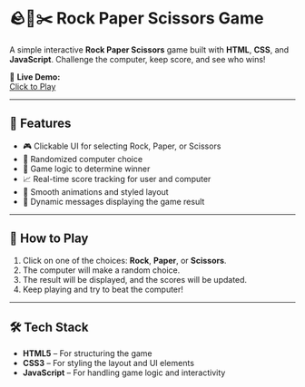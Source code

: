 # 🪨📄✂️ Rock Paper Scissors Game

A simple interactive **Rock Paper Scissors** game built with **HTML**, **CSS**, and **JavaScript**. Challenge the computer, keep score, and see who wins!

🔗 **Live Demo:**  
[Click to Play](https://codemaverick12.github.io/ROCK-PAPER-SESSIOR-GAME/)

---

## 📌 Features

- 🎮 Clickable UI for selecting Rock, Paper, or Scissors
- 🤖 Randomized computer choice
- 🧠 Game logic to determine winner
- 📈 Real-time score tracking for user and computer
- 🎨 Smooth animations and styled layout
- 📢 Dynamic messages displaying the game result

---

## 🧠 How to Play

1. Click on one of the choices: **Rock**, **Paper**, or **Scissors**.
2. The computer will make a random choice.
3. The result will be displayed, and the scores will be updated.
4. Keep playing and try to beat the computer!

---

## 🛠️ Tech Stack

- **HTML5** – For structuring the game
- **CSS3** – For styling the layout and UI elements
- **JavaScript** – For handling game logic and interactivity
